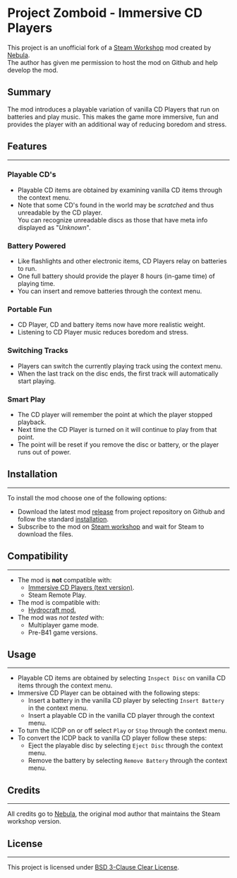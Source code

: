# Project Zomboid - Immersive CD Players

This project is an unofficial fork of a [Steam Workshop](https://steamcommunity.com/sharedfiles/filedetails/?id=2268557398) mod created by [Nebula](https://steamcommunity.com/id/nebula-rus).  
The author has given me permission to host the mod on Github and help develop the mod.

## Summary

The mod introduces a playable variation of vanilla CD Players that run on batteries and play music. This makes the game more immersive, fun and provides the player with an additional way of reducing boredom and stress.

## Features

---

### Playable CD's

- Playable CD items are obtained by examining vanilla CD items through the context menu.
- Note that some CD's found in the world may be *scratched* and thus unreadable by the CD player.  
  You can recognize unreadable discs as those that have meta info displayed as "*Unknown*".

### Battery Powered

- Like flashlights and other electronic items, CD Players relay on batteries to run.
- One full battery should provide the player 8 hours (in-game time) of playing time.
- You can insert and remove batteries through the context menu.

### Portable Fun

- CD Player, CD and battery items now have more realistic weight.
- Listening to CD Player music reduces boredom and stress.

### Switching Tracks

- Players can switch the currently playing track using the context menu.
- When the last track on the disc ends, the first track will automatically start playing.

### Smart Play

- The CD player will remember the point at which the player stopped playback.
- Next time the CD Player is turned on it will continue to play from that point.
- The point will be reset if you remove the disc or battery, or the player runs out of power.

## Installation

---

To install the mod choose one of the following options:

- Download the latest mod [release](https://github.com/yooksi/pz-icdp/releases) from project repository on Github and follow the standard [installation](https://pzwiki.net/wiki/Modding#How_to_install.2Fplay_mods).
- Subscribe to the mod on [Steam workshop](https://steamcommunity.com/sharedfiles/filedetails/?id=2268557398) and wait for Steam to download the files.

## Compatibility

---

- The mod is **not** compatible with:
	- [Immersive CD Players (text version)](https://steamcommunity.com/sharedfiles/filedetails/?id=2025319303).
	- Steam Remote Play.
- The mod is compatible with:
	- [Hydrocraft mod.](https://steamcommunity.com/sharedfiles/filedetails/?id=2081538550)
- The mod was *not tested* with:
  - Multiplayer game mode.
  - Pre-B41 game versions.

## Usage

---

- Playable CD items are obtained by selecting `Inspect Disc` on vanilla CD items through the context menu.
- Immersive CD Player can be obtained with the following steps:
  - Insert a battery in the vanilla CD player by selecting `Insert Battery` in the context menu.
  - Insert a playable CD in the vanilla CD player through the context menu.
- To turn the ICDP on or off select `Play` or `Stop` through the context menu.
- To convert the ICDP back to vanilla CD player follow these steps:
  - Eject the playable disc by selecting `Eject Disc` through the context menu.
  - Remove the battery by selecting `Remove Battery` through the context menu.

## Credits

---

All credits go to [Nebula](https://steamcommunity.com/id/nebula-rus), the original mod author that maintains the Steam workshop version.

## License

---

This project is licensed under [BSD 3-Clause Clear License](https://github.com/yooksi/pz-icdp/blob/master/LICENSE.txt).